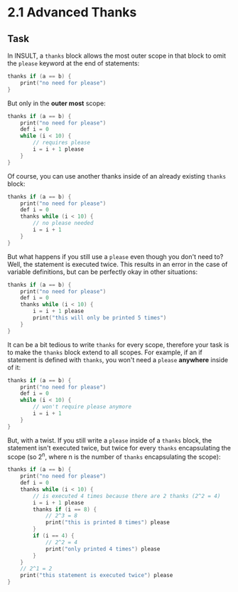 # 2.1 Advanced Thanks

## Task

In INSULT, a `thanks` block allows the most outer scope in that block to omit the `please` keyword at the end of statements:

```c++
thanks if (a == b) {
    print("no need for please")
}
```
But only in the **outer most** scope:
```c++
thanks if (a == b) {
    print("no need for please")
    def i = 0
    while (i < 10) {
        // requires please
        i = i + 1 please
    }
}
```
Of course, you can use another thanks inside of an already existing `thanks` block:
```c++
thanks if (a == b) {
    print("no need for please")
    def i = 0
    thanks while (i < 10) {
        // no please needed
        i = i + 1
    }
}
```
But what happens if you still use a `please` even though you don't need to? Well, the statement is executed twice. This results in an error in the case of variable definitions, but can be perfectly okay in other situations:
```c++
thanks if (a == b) {
    print("no need for please")
    def i = 0
    thanks while (i < 10) {
        i = i + 1 please
        print("this will only be printed 5 times")
    }
}
```
It can be a bit tedious to write `thanks` for every scope, therefore your task is to make the `thanks` block extend to all scopes. For example, if an if statement is defined with `thanks`, you won't need a `please` **anywhere** inside of it:
```c++
thanks if (a == b) {
    print("no need for please")
    def i = 0
    while (i < 10) {
        // won't require please anymore
        i = i + 1
    }
}
```
But, with a twist. If you still write a `please` inside of a `thanks` block, the statement isn't executed twice, but twice for every `thanks` encapsulating the scope (so 2<sup>n</sup>, where n is the number of `thanks` encapsulating the scope):
```c++
thanks if (a == b) {
    print("no need for please")
    def i = 0
    thanks while (i < 10) {
        // is executed 4 times because there are 2 thanks (2^2 = 4)
        i = i + 1 please
        thanks if (i == 8) {
            // 2^3 = 8
            print("this is printed 8 times") please
        }
        if (i == 4) {
            // 2^2 = 4
            print("only printed 4 times") please
        }
    }
    // 2^1 = 2
    print("this statement is executed twice") please
}
```
